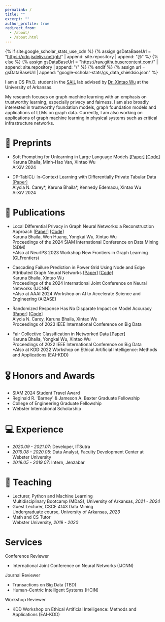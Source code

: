 ```yaml
---
permalink: /
title: ""
excerpt: ""
author_profile: true
redirect_from: 
  - /about/
  - /about.html
---
```


{% if site.google_scholar_stats_use_cdn %}
{% assign gsDataBaseUrl = "https://cdn.jsdelivr.net/gh/" | append: site.repository | append: "@" %}
{% else %}
{% assign gsDataBaseUrl = "https://raw.githubusercontent.com/" | append: site.repository | append: "/" %}
{% endif %}
{% assign url = gsDataBaseUrl | append: "google-scholar-stats/gs_data_shieldsio.json" %}

<span class='anchor' id='about-me'></span>

I am a CS Ph.D. student in the [SAIL](https://sail.uark.edu/) lab advised by [Dr. Xintao Wu](http://www.csce.uark.edu/~xintaowu/) at the University of Arkansas.

My research focuses on graph machine learning with an emphasis on trustworthy learning, especially privacy and fairness. 
I am also broadly interested in trustworthy foundation models, graph foundation models and applications of LLMs on graph data.
Currently, I am also working on applications of graph machine learning in physical systems such as critical infrastructure networks.

<!--# 🔥 News
- *2022.02*: &nbsp;🎉🎉 Lorem ipsum dolor sit amet, consectetur adipiscing elit. Vivamus ornare aliquet ipsum, ac tempus justo dapibus sit amet. 
- *2022.02*: &nbsp;🎉🎉 Lorem ipsum dolor sit amet, consectetur adipiscing elit. Vivamus ornare aliquet ipsum, ac tempus justo dapibus sit amet. 
-->

# 📝 Preprints

- Soft Prompting for Unlearning in Large Language Models [[Paper]](https://arxiv.org/pdf/2406.12038) [[Code]](https://github.com/karuna-bhaila/llm_unlearning) \
Karuna Bhaila, Minh-Hao Van, Xintao Wu \
ArXiV 2024

- DP-TabICL: In-Context Learning with Differentially Private Tabular Data [[Paper]](https://arxiv.org/pdf/2403.05681) \
Alycia N. Carey\*, Karuna Bhaila\*, Kennedy Edemacu, Xintao Wu \
ArXiV 2024

# 📝 Publications

- Local Differential Privacy in Graph Neural Networks: a Reconstruction Approach [[Paper]](https://epubs.siam.org/doi/10.1137/1.9781611978032.1) [[Code]](https://github.com/karuna-bhaila/RGNN) \
Karuna Bhaila, Wen Huang, Yongkai Wu, Xintao Wu \
Proceedings of the 2024 SIAM International Conference on Data Mining (SDM) \
*Also at NeurIPS 2023 Workshop New Frontiers in Graph Learning (GLFrontiers)

- Cascading Failure Prediction in Power Grid Using Node and Edge Attributed Graph Neural Networks [[Paper]](https://ai-2-ase.github.io/papers/25%5CCameraReady%5Ccamera_ready_cascade_gnn.pdf) [[Code]](https://github.com/karuna-bhaila/gnn-cascading-failure) \
Karuna Bhaila, Xintao Wu \
Proceedings of the 2024 International Joint Conference on Neural Networks (IJCNN) \
*Also at AAAI 2024 Workshop on AI to Accelerate Science and Engineering (AI2ASE)

- Randomized Response Has No Disparate Impact on Model Accuracy [[Paper]](https://ieeexplore.ieee.org/abstract/document/10386574) [[Code]](https://github.com/alycia-noel/ldp-disparate-impact) \
Alycia N. Carey, Karuna Bhaila, Xintao Wu \
Proceedings of 2023 IEEE International Conference on Big Data 

- Fair Collective Classification in Networked Data [[Paper]](https://ieeexplore.ieee.org/stamp/stamp.jsp?arnumber=10020610) \
Karuna Bhaila, Yongkai Wu, Xintao Wu \
Proceedings of 2022 IEEE International Conference on Big Data \
*Also at KDD 2022 Workshop on Ethical Artificial Intelligence: Methods and Applications (EAI-KDD) 

# 🎖 Honors and Awards
- SIAM 2024 Student Travel Award
- Reginald R. 'Barney' & Jameson A. Baxter Graduate Fellowship
- College of Engineering Graduate Fellowship
- Webster International Scholarship

# 💻 Experience
- *2020.09 - 2021.07*: Developer, ITSutra
- *2019.08 - 2020.05*: Data Analyst, Faculty Development Center at Webster University
- *2019.05 - 2019.07*: Intern, Jenzabar

# 💬 Teaching
- Lecturer, Python and Machine Learning \
Multidisciplinary Bootcamp (MDaS), University of Arkansas, *2021 - 2024* 
- Guest Lecturer, CSCE 4143 Data Mining \
Undergraduate course, University of Arkansas, *2023*
- Math and CS Tutor \
Webster University, *2019 - 2020*

# Services
Conference Reviewer
- International Joint Conference on Neural Networks (IJCNN)

Journal Reviewer
- Transactions on Big Data (TBD)
- Human-Centric Intelligent Systems (HCIN)

Workshop Reviewer
- KDD Workshop on Ethical Artificial Intelligence: Methods and Applications (EAI-KDD)
